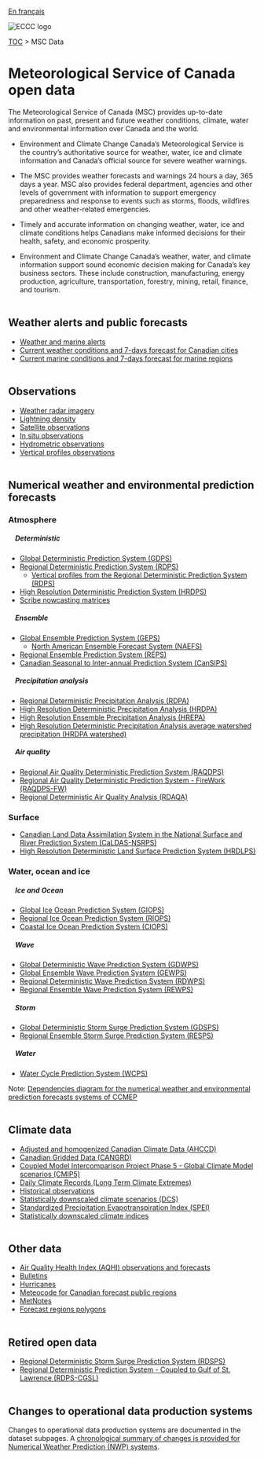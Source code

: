 [En français](readme_fr.md)

![ECCC logo](../img_eccc-logo.png)

[TOC](../readme_en.md) > MSC Data

# Meteorological Service of Canada open data

The Meteorological Service of Canada (MSC) provides up-to-date information on past, present and future weather conditions, climate, water and environmental information over Canada and the world.

* Environment and Climate Change Canada’s Meteorological Service is the country’s authoritative source for weather, water, ice and climate information and Canada’s official source for severe weather warnings. </br>

* The MSC provides weather forecasts and warnings 24 hours a day, 365 days a year. MSC also provides federal department, agencies and other levels of government with information to support emergency preparedness and response to events such as storms, floods, wildfires and other weather-related emergencies.</br>

* Timely and accurate information on changing weather, water, ice and climate conditions helps Canadians make informed decisions for their health, safety, and economic prosperity.</br>

* Environment and Climate Change Canada’s weather, water, and climate information support sound economic decision making for Canada’s key business sectors. These include construction, manufacturing, energy production, agriculture, transportation, forestry, mining, retail, finance, and tourism.
</br></br>

## Weather alerts and public forecasts

* [Weather and marine alerts](alerts/readme_alerts_en.md)
* [Current weather conditions and 7-days forecast for Canadian cities](citypage-weather/readme_citypageweather_en.md)
* [Current marine conditions and 7-days forecast for marine regions](marine-weather/readme_marine-weather_en.md)
</br></br>

## Observations

* [Weather radar imagery](obs_radar/readme_radar_en.md)
* [Lightning density](lightning/readme_lightning_en.md)
* [Satellite observations](satellite/readme_satellite_en.md)
* [In situ observations](obs_station/readme_obs_insitu_en.md)
* [Hydrometric observations](obs_hydrometric/readme_hydrometric_en.md)
* [Vertical profiles observations](vertical-profiles/readme_vertical-profiles-obs_en.md)
</br></br>

## Numerical weather and environmental prediction forecasts

### <span class="badge badge-light">Atmosphere</span>

##### &emsp;<span class="badge badge-info">Deterministic</span>

* [Global Deterministic Prediction System (GDPS)](nwp_gdps/readme_gdps_en.md)
* [Regional Deterministic Prediction System (RDPS)](nwp_rdps/readme_rdps_en.md)
    * [Vertical profiles from the Regional Deterministic Prediction System (RDPS)](vertical-profiles/readme_vertical-profiles-nwp_en.md)
* [High Resolution Deterministic Prediction System (HRDPS)](nwp_hrdps/readme_hrdps_en.md)
* [Scribe nowcasting matrices](nwp_nowcasting/readme_nowcasting_en.md)</br>

##### &emsp;<span class="badge badge-info">Ensemble</span>

* [Global Ensemble Prediction System (GEPS)](nwp_geps/readme_geps_en.md)
    * [North American Ensemble Forecast System (NAEFS)](nwp_naefs/readme_naefs_en.md)
* [Regional Ensemble Prediction System (REPS)](nwp_reps/readme_reps_en.md)
* [Canadian Seasonal to Inter-annual Prediction System (CanSIPS)](nwp_cansips/readme_cansips_en.md)</br>

##### &emsp;<span class="badge badge-info">Precipitation analysis</span>

* [Regional Deterministic Precipitation Analysis (RDPA)](nwp_rdpa/readme_rdpa_en.md)
* [High Resolution Deterministic Precipitation Analysis (HRDPA)](nwp_hrdpa/readme_hrdpa_en.md)
* [High Resolution Ensemble Precipitation Analysis (HREPA)](nwp_hrepa/readme_hrepa_en.md)
* [High Resolution Deterministic Precipitation Analysis average watershed precipitation (HRDPA watershed)](nwp_hrdpa-watershed/readme_hrdpa-watershed_en.md)</br>

##### &emsp;<span class="badge badge-info">Air quality</span>

* [Regional Air Quality Deterministic Prediction System (RAQDPS)](nwp_raqdps/readme_raqdps_en.md)
* [Regional Air Quality Deterministic Prediction System - FireWork (RAQDPS-FW)](nwp_raqdps-fw/readme_raqdps-fw_en.md)
* [Regional Deterministic Air Quality Analysis (RDAQA)](nwp_rdaqa/readme_rdaqa_en.md)

### <span class="badge badge-light">Surface</span>

* [Canadian Land Data Assimilation System in the National Surface and River Prediction System (CaLDAS-NSRPS)](nwp_caldas-nsrps/readme_caldas-nsrps_en.md)
* [High Resolution Deterministic Land Surface Prediction System (HRDLPS)](nwp_hrdlps/readme_hrdlps_en.md)

### <span class="badge badge-light">Water, ocean and ice</span>

##### &emsp;<span class="badge badge-info">Ice and Ocean</span>

* [Global Ice Ocean Prediction System (GIOPS)](nwp_giops/readme_giops_en.md)
* [Regional Ice Ocean Prediction System (RIOPS)](nwp_riops/readme_riops_en.md)
* [Coastal Ice Ocean Prediction System (CIOPS)](nwp_ciops/readme_ciops_en.md)</br>

##### &emsp;<span class="badge badge-info">Wave</span>

* [Global Deterministic Wave Prediction System (GDWPS)](nwp_gdwps/readme_gdwps_en.md)
* [Global Ensemble Wave Prediction System (GEWPS)](nwp_gewps/readme_gewps_en.md)
* [Regional Deterministic Wave Prediction System (RDWPS)](nwp_rdwps/readme_rdwps_en.md)
* [Regional Ensemble Wave Prediction System (REWPS)](nwp_rewps/readme_rewps_en.md)</br>

##### &emsp;<span class="badge badge-info">Storm</span>

* [Global Deterministic Storm Surge Prediction System (GDSPS)](nwp_gdsps/readme_gdsps_en.md)
* [Regional Ensemble Storm Surge Prediction System (RESPS)](nwp_resps/readme_resps_en.md)</br>

##### &emsp;<span class="badge badge-info">Water</span>

* [Water Cycle Prediction System (WCPS)](nwp_wcps/readme_wcps_en.md)

Note: [Dependencies diagram for the numerical weather and environmental prediction forecasts systems of CCMEP](https://collaboration.cmc.ec.gc.ca/cmc/cmos/public_doc/msc-data/nwep-dependency-diagrams/system_en.svg)
</br></br>

## Climate data

* [Adjusted and homogenized Canadian Climate Data (AHCCD)](climate_ahccd/readme_ahccd_en.md)
* [Canadian Gridded Data (CANGRD)](climate_cangrd/readme_cangrd_en.md)
* [Coupled Model Intercomparison Project Phase 5 - Global Climate Model scenarios (CMIP5)](climate_cmip5/readme_cmip5_en.md)
* [Daily Climate Records (Long Term Climate Extremes)](climate_ltce/readme_climateltce_en.md)
* [Historical observations](climate_obs/readme_climateobs_en.md)
* [Statistically downscaled climate scenarios (DCS)](climate_dcs/readme_dcs_en.md)
* [Standardized Precipitation Evapotranspiration Index (SPEI)](climate_spei/readme_spei_en.md)
* [Statistically downscaled climate indices](climate_indices/readme_climateindices_en.md)
</br></br>

## Other data

* [Air Quality Health Index (AQHI) observations and forecasts](aqhi/readme_aqhi_en.md)
* [Bulletins](bulletins/readme_bulletins_en.md)
* [Hurricanes](hurricanes/readme_hurricanes_en.md)
* [Meteocode for Canadian forecast public regions](meteocode/readme_meteocode_en.md)
* [MetNotes](metnotes/readme_metnotes_en.md)
* [Forecast regions polygons](forecast-regions/readme_forecast-regions_en.md)
</br></br>

## Retired open data

* [Regional Deterministic Storm Surge Prediction System (RDSPS)](nwp_rdsps/readme_rdsps_en.md)
* [Regional Deterministic Prediction System - Coupled to Gulf of St. Lawrence (RDPS-CGSL)](nwp_rdps-cgsl/readme_rdps-cgsl_en.md)
</br></br>

## Changes to operational data production systems

Changes to operational data production systems are documented in the dataset subpages. A [chronological summary of changes is provided for Numerical Weather Prediction (NWP) systems](changelog_nwp_en.md).

